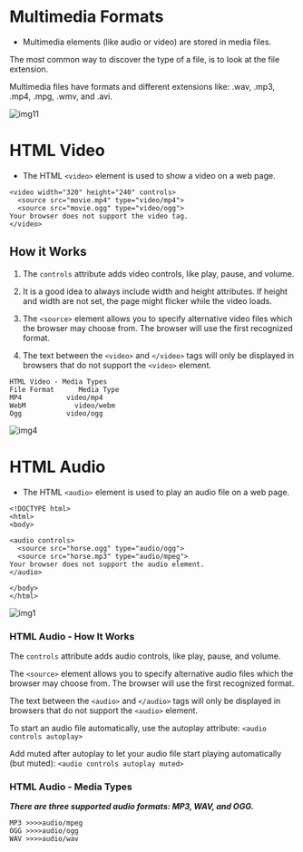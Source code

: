 # Multimedia Formats
  - Multimedia elements (like audio or video) are stored in media files.

The most common way to discover the type of a file, is to look at the file extension.

Multimedia files have formats and different extensions like: .wav, .mp3, .mp4, .mpg, .wmv, and .avi.


![img11](https://www.w3schools.com/html/pic_video.jpg)


# HTML Video
  - The HTML ```<video>``` element is used to show a video on a web page.


```
<video width="320" height="240" controls>
  <source src="movie.mp4" type="video/mp4">
  <source src="movie.ogg" type="video/ogg">
Your browser does not support the video tag.
</video>
```

## How it Works
1. The ```controls``` attribute adds video controls, like play, pause, and volume.

2. It is a good idea to always include width and height attributes. If height and width are not set, the page might flicker while the video loads.

3. The ```<source>``` element allows you to specify alternative video files which the browser may choose from. The browser will use the first recognized format.

4. The text between the ```<video>``` and ```</video>``` tags will only be displayed in browsers that do not support the ```<video>``` element.

```
HTML Video - Media Types  
File Format  	 Media Type
MP4	          video/mp4
WebM	        video/webm
Ogg	          video/ogg
```


![img4](https://th.bing.com/th/id/R.1fe1dd6cf059041b7a8ec1c32f9b8cf3?rik=zoyG%2bYBmKSSzQw&riu=http%3a%2f%2fstatic.freemake.com%2fblog%2fwp-content%2fuploads%2f2015%2f06%2fHTML5-video-tag-sample-code.png&ehk=OWRr6QB7Q8zOr6U3UtRiLJEFS1RP%2b2dSgUw9WUhWcCk%3d&risl=&pid=ImgRaw)

# HTML Audio
  - The HTML ```<audio>``` element is used to play an audio file on a web page.

```
<!DOCTYPE html>
<html>
<body>

<audio controls>
  <source src="horse.ogg" type="audio/ogg">
  <source src="horse.mp3" type="audio/mpeg">
Your browser does not support the audio element.
</audio>

</body>
</html>
```

![img1](https://miro.medium.com/max/880/0*n3K5mAU2gKhJXxj7.png)

### HTML Audio - How It Works
The ```controls``` attribute adds audio controls, like play, pause, and volume.

The ```<source>``` element allows you to specify alternative audio files which the browser may choose from. The browser will use the first recognized format.

The text between the ```<audio>``` and ```</audio>``` tags will only be displayed in browsers that do not support the ```<audio>``` element.


To start an audio file automatically, use the autoplay attribute:
```<audio controls autoplay>```

Add muted after autoplay to let your audio file start playing automatically (but muted):
```<audio controls autoplay muted>```


### HTML Audio - Media Types
***There are three supported audio formats: MP3, WAV, and OGG.***
```
MP3	>>>>audio/mpeg
OGG	>>>>audio/ogg
WAV	>>>>audio/wav
```

